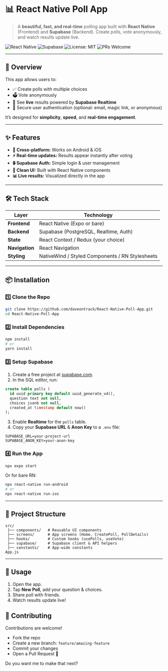 # 📊 React Native Poll App

> A **beautiful, fast, and real-time** polling app built with **React Native** (Frontend) and **Supabase** (Backend). Create polls, vote anonymously, and watch results update live.

![React Native](https://img.shields.io/badge/React%20Native-0.7x-blue?style=for-the-badge\&logo=react)
![Supabase](https://img.shields.io/badge/Supabase-Realtime%20DB-green?style=for-the-badge\&logo=supabase)
![License: MIT](https://img.shields.io/badge/License-MIT-yellow?style=for-the-badge)
![PRs Welcome](https://img.shields.io/badge/PRs-Welcome-orange?style=for-the-badge)

---

## 📌 Overview

This app allows users to:

* ✅ Create polls with multiple choices
* 🗳 Vote anonymously
* 📡 See **live** results powered by **Supabase Realtime**
* 🔐 Secure user authentication (optional: email, magic link, or anonymous)

It’s designed for **simplicity**, **speed**, and **real-time engagement**.

---

## ✨ Features

* **📱 Cross-platform:** Works on Android & iOS
* **⚡ Real-time updates:** Results appear instantly after voting
* **🔒 Supabase Auth:** Simple login & user management
* **🎨 Clean UI:** Built with React Native components
* **📊 Live results:** Visualized directly in the app

---

## 🛠 Tech Stack

| Layer          | Technology                                      |
| -------------- | ----------------------------------------------- |
| **Frontend**   | React Native (Expo or bare)                     |
| **Backend**    | Supabase (PostgreSQL, Realtime, Auth)           |
| **State**      | React Context / Redux (your choice)             |
| **Navigation** | React Navigation                                |
| **Styling**    | NativeWind / Styled Components / RN Stylesheets |

---

## 📦 Installation

### 1️⃣ Clone the Repo

```bash
git clone https://github.com/daveontrack/React-Native-Poll-App.git
cd React-Native-Poll-App
```

### 2️⃣ Install Dependencies

```bash
npm install
# or
yarn install
```

### 3️⃣ Setup Supabase

1. Create a free project at [supabase.com](https://supabase.com).
2. In the SQL editor, run:

```sql
create table polls (
  id uuid primary key default uuid_generate_v4(),
  question text not null,
  choices jsonb not null,
  created_at timestamp default now()
);
```

3. Enable **Realtime** for the `polls` table.
4. Copy your **Supabase URL** & **Anon Key** to a `.env` file:

```env
SUPABASE_URL=your-project-url
SUPABASE_ANON_KEY=your-anon-key
```

### 4️⃣ Run the App

```bash
npx expo start
```

Or for bare RN:

```bash
npx react-native run-android
# or
npx react-native run-ios
```

---

## 📂 Project Structure

```
src/
 ├── components/   # Reusable UI components
 ├── screens/      # App screens (Home, CreatePoll, PollDetails)
 ├── hooks/        # Custom hooks (usePolls, useVote)
 ├── supabase/     # Supabase client & API helpers
 ├── constants/    # App-wide constants
App.js
```

---

## 🚀 Usage

1. Open the app.
2. Tap **New Poll**, add your question & choices.
3. Share poll with friends.
4. Watch results update live!

## 🤝 Contributing

Contributions are welcome!

* Fork the repo
* Create a new branch: `feature/amazing-feature`
* Commit your changes
* Open a Pull Request 🎉


Do you want me to make that next?

